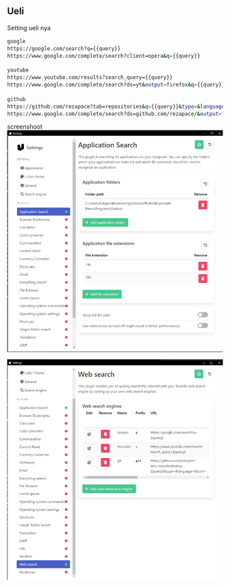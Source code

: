 ## Ueli
Setting ueli nya 

```sh
google
https://google.com/search?q={{query}}
https://www.google.com/complete/search?client=opera&q={{query}}

youtube
https://www.youtube.com/results?search_query={{query}}
https://www.google.com/complete/search?ds=yt&output=firefox&q={{query}}

github
https://github.com/rezapace?tab=repositories&q={{query}}&type=&language=&sort=
https://www.google.com/complete/search?ds=github.com/rezapace/&output=firefox&q=rezapace/{{query}}
```

screenshoot
![Logo](https://github.com/rezapace/powershell-profile/blob/main/ueli%20Profile/photo_2023-11-13_09-25-19.jpg?raw=true)

![Logo](https://github.com/rezapace/powershell-profile/blob/main/ueli%20Profile/photo_2023-11-13_09-25-33.jpg?raw=true)